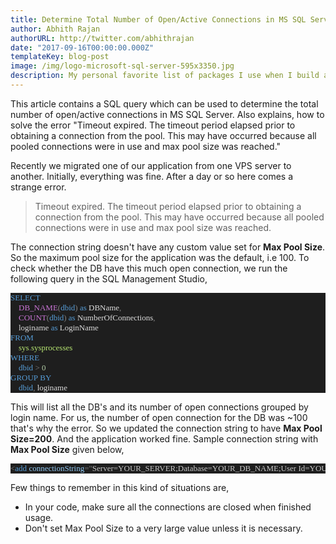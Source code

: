 ```yaml
---
title: Determine Total Number of Open/Active Connections in MS SQL Server
author: Abhith Rajan
authorURL: http://twitter.com/abhithrajan
date: "2017-09-16T00:00:00.000Z"
templateKey: blog-post
image: /img/logo-microsoft-sql-server-595x3350.jpg
description: My personal favorite list of packages I use when I build a Umbraco website.
---
```


This article contains a SQL query which can be used to determine the total number of open/active connections in MS SQL Server.
Also explains, how to solve the error "Timeout expired. The timeout period elapsed prior to obtaining a connection from the pool. This may have occurred because all pooled connections were in use and max pool size was reached."

<!--truncate-->

Recently we migrated one of our application from one VPS server to another. Initially, everything was fine. After a day or so here comes a strange error.

> Timeout expired. The timeout period elapsed prior to obtaining a connection from
> the pool. This may have occurred because all pooled connections were in use
> and max pool size was reached.

The connection string doesn't have any custom value set for **Max Pool Size**. So the maximum pool size for the application was the default, i.e 100. To check whether the DB have this much open connection, we run the following query in the SQL Management Studio,

<pre style="font-family:Fantasque Sans Mono;font-size:13;color:#dadada;background:#1e1e1e;"><span style="color:#569cd6;">SELECT</span>&nbsp;
&nbsp;&nbsp;&nbsp;&nbsp;<span style="color:#c975d5;">DB_NAME</span><span style="color:#818181;">(</span><span style="color:#569cd6;">dbid</span><span style="color:#818181;">)</span>&nbsp;<span style="color:#569cd6;">as</span>&nbsp;<span style="color:gainsboro;">DBName</span><span style="color:#818181;">,</span>&nbsp;
&nbsp;&nbsp;&nbsp;&nbsp;<span style="color:#c975d5;">COUNT</span><span style="color:#818181;">(</span><span style="color:#569cd6;">dbid</span><span style="color:#818181;">)</span>&nbsp;<span style="color:#569cd6;">as</span>&nbsp;<span style="color:gainsboro;">NumberOfConnections</span><span style="color:#818181;">,</span>
&nbsp;&nbsp;&nbsp;&nbsp;<span style="color:gainsboro;">loginame</span>&nbsp;<span style="color:#569cd6;">as</span>&nbsp;<span style="color:gainsboro;">LoginName</span>
<span style="color:#569cd6;">FROM</span>
&nbsp;&nbsp;&nbsp;&nbsp;<span style="color:#b9e873;">sys</span><span style="color:#818181;">.</span><span style="color:#b9e873;">sysprocesses</span>
<span style="color:#569cd6;">WHERE</span>&nbsp;
&nbsp;&nbsp;&nbsp;&nbsp;<span style="color:#569cd6;">dbid</span>&nbsp;<span style="color:#818181;">&gt;</span>&nbsp;<span style="color:#b5cea8;">0</span>
<span style="color:#569cd6;">GROUP</span>&nbsp;<span style="color:#569cd6;">BY</span>&nbsp;
&nbsp;&nbsp;&nbsp;&nbsp;<span style="color:#569cd6;">dbid</span><span style="color:#818181;">,</span>&nbsp;<span style="color:gainsboro;">loginame</span></pre>

This will list all the DB's and its number of open connections grouped by login name. For us, the number of open connection for the DB was ~100 that's why the error. So we updated the connection string to have **Max Pool Size=200**. And the application worked fine. Sample connection string with **Max Pool Size** given below,

<pre style="font-family:Consolas;font-size:13;color:gainsboro;background:#1e1e1e;"><span style="color:gray;">&lt;</span><span style="color:#569cd6;">add</span><span style="color:gray;">&nbsp;</span><span style="color:#92caf4;">connectionString</span><span style="color:gray;">=</span><span style="color:gray;">&quot;</span><span style="color:#c8c8c8;">Server=YOUR_SERVER;Database=YOUR_DB_NAME;User&nbsp;Id=YOUR_DB_USER_ID;Password=YOUR_DB_USER_PASSWORD;Max&nbsp;Pool&nbsp;Size=200;</span><span style="color:gray;">&quot;</span><span style="color:gray;">&nbsp;</span><span style="color:#92caf4;">name</span><span style="color:gray;">=</span><span style="color:gray;">&quot;</span><span style="color:#c8c8c8;">Default</span><span style="color:gray;">&quot;</span><span style="color:gray;">&nbsp;</span><span style="color:#92caf4;">providerName</span><span style="color:gray;">=</span><span style="color:gray;">&quot;</span><span style="color:#c8c8c8;">System.Data.SqlClient</span><span style="color:gray;">&quot;</span><span style="color:gray;">&nbsp;/&gt;</span>
</pre>

Few things to remember in this kind of situations are,

- In your code, make sure all the connections are closed when finished usage.
- Don't set Max Pool Size to a very large value unless it is necessary.
